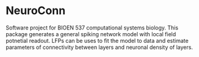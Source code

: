 # NeuroConn
Software project for BIOEN 537 computational systems biology. This package generates a general spiking network model with local field potnetial readout. LFPs can be uses to fit the model to data and estimate parameters of connectivity between layers and neuronal density of layers.
